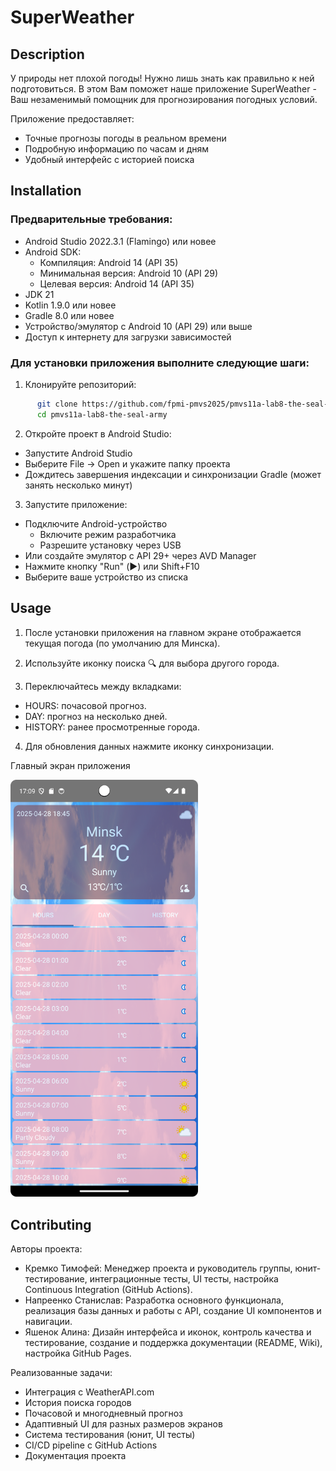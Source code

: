 # SuperWeather

## Description
У природы нет плохой погоды! Нужно лишь знать как правильно к ней подготовиться. В этом Вам поможет наше приложение SuperWeather - Ваш незаменимый помощник для прогнозирования погодных условий.

Приложение предоставляет:
- Точные прогнозы погоды в реальном времени
- Подробную информацию по часам и дням
- Удобный интерфейс с историей поиска

## Installation
### Предварительные требования:

- Android Studio 2022.3.1 (Flamingo) или новее
- Android SDK:
  - Компиляция: Android 14 (API 35)
  - Минимальная версия: Android 10 (API 29)
  - Целевая версия: Android 14 (API 35)
- JDK 21
- Kotlin 1.9.0 или новее
- Gradle 8.0 или новее
- Устройство/эмулятор с Android 10 (API 29) или выше
- Доступ к интернету для загрузки зависимостей

### Для установки приложения выполните следующие шаги:

1. Клонируйте репозиторий:
```bash
      git clone https://github.com/fpmi-pmvs2025/pmvs11a-lab8-the-seal-army.git
      cd pmvs11a-lab8-the-seal-army
```

2. Откройте проект в Android Studio:
- Запустите Android Studio
- Выберите File → Open и укажите папку проекта
- Дождитесь завершения индексации и синхронизации Gradle (может занять несколько минут)

3. Запустите приложение:
- Подключите Android-устройство
  - Включите режим разработчика
  - Разрешите установку через USB
- Или создайте эмулятор с API 29+ через AVD Manager
- Нажмите кнопку "Run" (▶️) или Shift+F10
- Выберите ваше устройство из списка

## Usage
1. После установки приложения на главном экране отображается текущая погода (по умолчанию для Минска). 

2. Используйте иконку поиска 🔍 для выбора другого города. 

3. Переключайтесь между вкладками:

- HOURS: почасовой прогноз.
- DAY: прогноз на несколько дней.
- HISTORY:  ранее просмотренные города.

4. Для обновления данных нажмите иконку синхронизации.

Главный экран приложения

<img src="assets/Screenshots/AppScreen.png" alt="Главный экран" width="300"/>

## Contributing
Авторы проекта:

- Кремко Тимофей: Менеджер проекта и руководитель группы, юнит-тестирование, интеграционные тесты, UI тесты, настройка Continuous Integration (GitHub Actions).
- Напреенко Станислав: Разработка основного функционала, реализация базы данных и работы с API, cоздание UI компонентов и навигации.
- Яшенок Алина: Дизайн интерфейса и иконок, контроль качества и тестирование, cоздание и поддержка документации (README, Wiki), настройка GitHub Pages.

Реализованные задачи:

- Интеграция с WeatherAPI.com
- История поиска городов
- Почасовой и многодневный прогноз
- Адаптивный UI для разных размеров экранов
- Система тестирования (юнит, UI тесты)
- CI/CD pipeline с GitHub Actions
- Документация проекта
